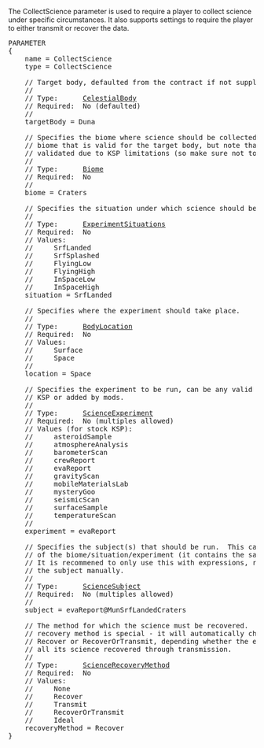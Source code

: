 The CollectScience parameter is used to require a player to collect science under specific circumstances.  It also supports settings to require the player to either transmit or recover the data.

<pre>
PARAMETER
{
    name = CollectScience
    type = CollectScience

    // Target body, defaulted from the contract if not supplied.
    //
    // Type:      <a href="CelestialBody-Type">CelestialBody</a>
    // Required:  No (defaulted)
    //
    targetBody = Duna

    // Specifies the biome where science should be collected. This can be any
    // biome that is valid for the target body, but note that it is not 
    // validated due to KSP limitations (so make sure not to make a typo!).
    //
    // Type:      <a href="Biome-Type">Biome</a>
    // Required:  No
    //
    biome = Craters

    // Specifies the situation under which science should be collected.
    //
    // Type:      <a href="Enumeration-Type">ExperimentSituations</a>
    // Required:  No
    // Values:
    //     SrfLanded
    //     SrfSplashed
    //     FlyingLow
    //     FlyingHigh
    //     InSpaceLow
    //     InSpaceHigh
    situation = SrfLanded

    // Specifies where the experiment should take place.
    //
    // Type:      <a href="Enumeration-Type">BodyLocation</a>
    // Required:  No
    // Values:
    //     Surface
    //     Space
    //
    location = Space

    // Specifies the experiment to be run, can be any valid experiment in stock
    // KSP or added by mods.
    //
    // Type:      <a href="ScienceExperiment-Type">ScienceExperiment</a>
    // Required:  No (multiples allowed)
    // Values (for stock KSP):
    //     asteroidSample
    //     atmosphereAnalysis
    //     barometerScan
    //     crewReport
    //     evaReport
    //     gravityScan
    //     mobileMaterialsLab
    //     mysteryGoo
    //     seismicScan
    //     surfaceSample
    //     temperatureScan
    //
    experiment = evaReport

    // Specifies the subject(s) that should be run.  This can be used in place
    // of the biome/situation/experiment (it contains the same information).
    // It is recommened to only use this with expressions, rather than adding
    // the subject manually.
    //
    // Type:      <a href="ScienceSubject-Type">ScienceSubject</a>
    // Required:  No (multiples allowed)
    //
    subject = evaReport@MunSrfLandedCraters

    // The method for which the science must be recovered.  Note the Ideal
    // recovery method is special - it will automatically change to either
    // Recover or RecoverOrTransmit, depending whether the experiment can have
    // all its science recovered through transmission.
    //
    // Type:      <a href="Enumeration-Type">ScienceRecoveryMethod</a>
    // Required:  No
    // Values:
    //     None
    //     Recover
    //     Transmit
    //     RecoverOrTransmit
    //     Ideal
    recoveryMethod = Recover
}
</pre>
